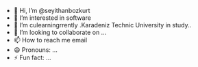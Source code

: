 - 👋 Hi, I’m @seyithanbozkurt
- 👀 I’m interested in software
- 🌱 I’m culearningrrently  .Karadeniz Technic University in study..
- 💞️ I’m looking to collaborate on ...
- 📫 How to reach me email 
- 😄 Pronouns: ...
- ⚡ Fun fact: ...

<!---
seyithanbozkurt/seyithanbozkurt is a ✨ special ✨ repository because its `README.md` (this file) appears on your GitHub profile.
You can click the Preview link to take a look at your changes.
--->
